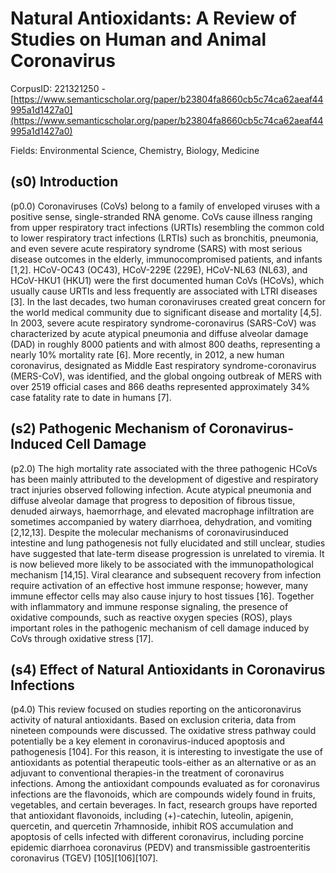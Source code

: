 # Natural Antioxidants: A Review of Studies on Human and Animal Coronavirus

CorpusID: 221321250 - [https://www.semanticscholar.org/paper/b23804fa8660cb5c74ca62aeaf44995a1d1427a0](https://www.semanticscholar.org/paper/b23804fa8660cb5c74ca62aeaf44995a1d1427a0)

Fields: Environmental Science, Chemistry, Biology, Medicine

## (s0) Introduction
(p0.0) Coronaviruses (CoVs) belong to a family of enveloped viruses with a positive sense, single-stranded RNA genome. CoVs cause illness ranging from upper respiratory tract infections (URTIs) resembling the common cold to lower respiratory tract infections (LRTIs) such as bronchitis, pneumonia, and even severe acute respiratory syndrome (SARS) with most serious disease outcomes in the elderly, immunocompromised patients, and infants [1,2]. HCoV-OC43 (OC43), HCoV-229E (229E), HCoV-NL63 (NL63), and HCoV-HKU1 (HKU1) were the first documented human CoVs (HCoVs), which usually cause URTIs and less frequently are associated with LTRI diseases [3]. In the last decades, two human coronaviruses created great concern for the world medical community due to significant disease and mortality [4,5]. In 2003, severe acute respiratory syndrome-coronavirus (SARS-CoV) was characterized by acute atypical pneumonia and diffuse alveolar damage (DAD) in roughly 8000 patients and with almost 800 deaths, representing a nearly 10% mortality rate [6]. More recently, in 2012, a new human coronavirus, designated as Middle East respiratory syndrome-coronavirus (MERS-CoV), was identified, and the global ongoing outbreak of MERS with over 2519 official cases and 866 deaths represented approximately 34% case fatality rate to date in humans [7].
## (s2) Pathogenic Mechanism of Coronavirus-Induced Cell Damage
(p2.0) The high mortality rate associated with the three pathogenic HCoVs has been mainly attributed to the development of digestive and respiratory tract injuries observed following infection. Acute atypical pneumonia and diffuse alveolar damage that progress to deposition of fibrous tissue, denuded airways, haemorrhage, and elevated macrophage infiltration are sometimes accompanied by watery diarrhoea, dehydration, and vomiting [2,12,13]. Despite the molecular mechanisms of coronavirusinduced intestine and lung pathogenesis not fully elucidated and still unclear, studies have suggested that late-term disease progression is unrelated to viremia. It is now believed more likely to be associated with the immunopathological mechanism [14,15]. Viral clearance and subsequent recovery from infection require activation of an effective host immune response; however, many immune effector cells may also cause injury to host tissues [16]. Together with inflammatory and immune response signaling, the presence of oxidative compounds, such as reactive oxygen species (ROS), plays important roles in the pathogenic mechanism of cell damage induced by CoVs through oxidative stress [17].
## (s4) Effect of Natural Antioxidants in Coronavirus Infections
(p4.0) This review focused on studies reporting on the anticoronavirus activity of natural antioxidants. Based on exclusion criteria, data from nineteen compounds were discussed. The oxidative stress pathway could potentially be a key element in coronavirus-induced apoptosis and pathogenesis [104]. For this reason, it is interesting to investigate the use of antioxidants as potential therapeutic tools-either as an alternative or as an adjuvant to conventional therapies-in the treatment of coronavirus infections. Among the antioxidant compounds evaluated as for coronavirus infections are the flavonoids, which are compounds widely found in fruits, vegetables, and certain beverages. In fact, research groups have reported that antioxidant flavonoids, including (+)-catechin, luteolin, apigenin, quercetin, and quercetin 7rhamnoside, inhibit ROS accumulation and apoptosis of cells infected with different coronavirus, including porcine epidemic diarrhoea coronavirus (PEDV) and transmissible gastroenteritis coronavirus (TGEV) [105][106][107].
